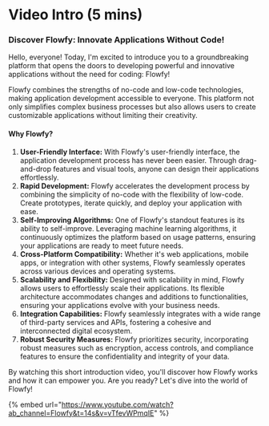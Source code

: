 # Video Intro (5 mins)

### **Discover Flowfy: Innovate Applications Without Code!**

Hello, everyone! Today, I'm excited to introduce you to a groundbreaking platform that opens the doors to developing powerful and innovative applications without the need for coding: Flowfy!

Flowfy combines the strengths of no-code and low-code technologies, making application development accessible to everyone. This platform not only simplifies complex business processes but also allows users to create customizable applications without limiting their creativity.

#### **Why Flowfy?**

1. **User-Friendly Interface:** With Flowfy's user-friendly interface, the application development process has never been easier. Through drag-and-drop features and visual tools, anyone can design their applications effortlessly.
2. **Rapid Development:** Flowfy accelerates the development process by combining the simplicity of no-code with the flexibility of low-code. Create prototypes, iterate quickly, and deploy your application with ease.
3. **Self-Improving Algorithms:** One of Flowfy's standout features is its ability to self-improve. Leveraging machine learning algorithms, it continuously optimizes the platform based on usage patterns, ensuring your applications are ready to meet future needs.
4. **Cross-Platform Compatibility:** Whether it's web applications, mobile apps, or integration with other systems, Flowfy seamlessly operates across various devices and operating systems.
5. **Scalability and Flexibility:** Designed with scalability in mind, Flowfy allows users to effortlessly scale their applications. Its flexible architecture accommodates changes and additions to functionalities, ensuring your applications evolve with your business needs.
6. **Integration Capabilities:** Flowfy seamlessly integrates with a wide range of third-party services and APIs, fostering a cohesive and interconnected digital ecosystem.
7. **Robust Security Measures:** Flowfy prioritizes security, incorporating robust measures such as encryption, access controls, and compliance features to ensure the confidentiality and integrity of your data.

By watching this short introduction video, you'll discover how Flowfy works and how it can empower you. Are you ready? Let's dive into the world of Flowfy!



{% embed url="https://www.youtube.com/watch?ab_channel=Flowfy&t=14s&v=vTfevWPmqIE" %}
